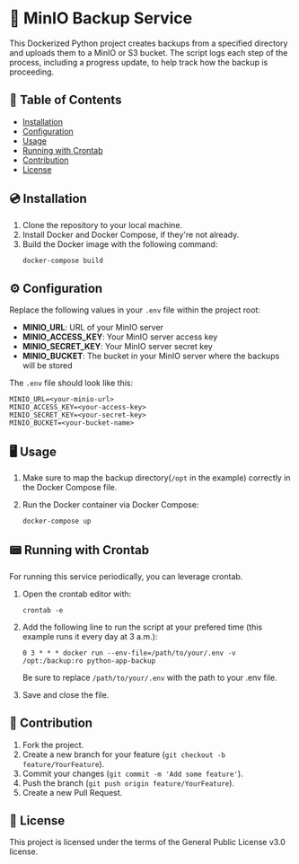 # 📁 MinIO Backup Service 

This Dockerized Python project creates backups from a specified directory and uploads them to a MinIO or S3 bucket. The script logs each step of the process, including a progress update, to help track how the backup is proceeding. 

## 📘 Table of Contents

- [Installation](#💿-installation)
- [Configuration](#⚙️-configuration)
- [Usage](#🖥️-usage)
- [Running with Crontab](#📟-running-with-crontab)
- [Contribution](#🤝-contribution)
- [License](#📜-license)
  
## 💿 Installation

1. Clone the repository to your local machine.
2. Install Docker and Docker Compose, if they're not already.
3. Build the Docker image with the following command:
    ```bash
    docker-compose build
    ``` 

## ⚙️ Configuration 

Replace the following values in your `.env` file within the project root:

- **MINIO_URL**: URL of your MinIO server
- **MINIO_ACCESS_KEY**: Your MinIO server access key
- **MINIO_SECRET_KEY**: Your MinIO server secret key
- **MINIO_BUCKET**: The bucket in your MinIO server where the backups will be stored

The `.env` file should look like this:

```
MINIO_URL=<your-minio-url>
MINIO_ACCESS_KEY=<your-access-key>
MINIO_SECRET_KEY=<your-secret-key>
MINIO_BUCKET=<your-bucket-name>
```

## 🖥️ Usage 

1. Make sure to map the backup directory(`/opt` in the example) correctly in the Docker Compose file.
2. Run the Docker container via Docker Compose:

    ```bash
    docker-compose up
    ```

## 📟 Running with Crontab

For running this service periodically, you can leverage crontab.

1. Open the crontab editor with:

   ```
   crontab -e
   ```

2. Add the following line to run the script at your prefered time (this example runs it every day at 3 a.m.):

   ```
   0 3 * * * docker run --env-file=/path/to/your/.env -v /opt:/backup:ro python-app-backup
   ```

   Be sure to replace `/path/to/your/.env` with the path to your .env file.

3. Save and close the file.

## 🤝 Contribution

1. Fork the project. 
2. Create a new branch for your feature (`git checkout -b feature/YourFeature`). 
3. Commit your changes (`git commit -m 'Add some feature'`).
4. Push the branch (`git push origin feature/YourFeature`).
5. Create a new Pull Request.

## 📜 License

This project is licensed under the terms of the General Public License v3.0 license.